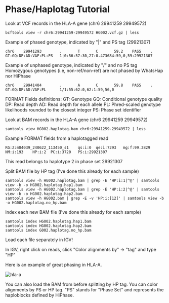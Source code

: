 # Phase/Haplotag Tutorial

Look at VCF records in the HLA-A gene (chr6  29941259  29949572)
```
bcftools view -r chr6:29941259-29949572 HG002.vcf.gz | less
```

Example of phased genotype, indicated by "|" and PS tag (29921307)
```
chr6    29941293        .       T       C       59.2    PASS    .       GT:GQ:DP:AD:VAF:PL:PS   1|0:56:57:30,27:0.473684:59,0,59:29921307
```

Example of unphased genotype, indicated by "/" and no PS tag
Homozygous genotypes (i.e, non-ref/non-ref) are not phased by WhatsHap nor HiPhase
```
chr6    29941404        .       A       C       59.8    PASS    .       GT:GQ:DP:AD:VAF:PL      1/1:55:62:0,62:1:59,56,0
```

FORMAT Fields definitions:
  GT: Genotype
  GQ: Conditional genotype quality
  DP: Read depth
  AD: Read depth for each allele
  PL: Phred-scaled genotype likelihoods rounded to the closest integer
  PS: Phase set identifier

Look at BAM records in the HLA-A gene (chr6  29941259  29949572)
```
samtools view HG002.haplotag.bam chr6:29941259-29949572 | less
```

Example FORMAT fields from a haplotagged read
```
RG:Z:m84039_240622_113450_s1	qs:i:0	qe:i:7293	mg:f:99.3829	NM:i:193	HP:i:2	PC:i:3720	PS:i:29921307
```
This read belongs to haplotype 2 in phase set 29921307

Split BAM file by HP tag (I've done this already for each sample)
```
samtools view -h HG002.haplotag.bam | grep -E 'HP:i:1|^@' | samtools view -b -o HG002.haplotag.hap1.bam
samtools view -h HG002.haplotag.bam | grep -E 'HP:i:2|^@' | samtools view -b -o HG002.haplotag.hap2.bam
samtools view -h HG002.bam | grep -E -v 'HP:i:[12]' | samtools view -b -o HG002.haplotag.no_hp.bam
```

Index each new BAM file (I've done this already for each sample)
```
samtools index HG002.haplotag.hap1.bam
samtools index HG002.haplotag.hap2.bam
samtools index G002.haplotag.no_hp.bam
```

Load each file separately in IGV!

In IGV, right click on reads, click "Color alignments by" -> "tag" and type "HP"

Here is an example of great phasing in HLA-A. 

![hla-a](https://github.com/user-attachments/assets/03cfb635-60cc-401e-9a4b-2f890e1c9ff1)

You can also load the BAM from before splitting by HP tag. You can color alignments by PS or HP tag. "PS" stands for "Phase Set" and represents the haploblocks defined by HiPhase. 




